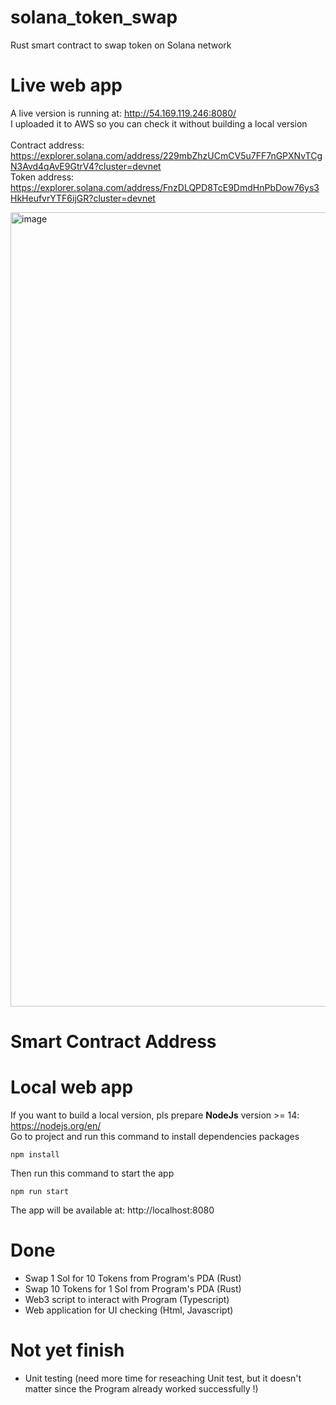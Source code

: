 # solana_token_swap
Rust smart contract to swap token on Solana network

# Live web app
A live version is running at: http://54.169.119.246:8080/ <br />
I uploaded it to AWS so you can check it without building a local version <br /> <br />
Contract address: https://explorer.solana.com/address/229mbZhzUCmCV5u7FF7nGPXNvTCgN3Avd4qAvE9GtrV4?cluster=devnet <br />
Token address: https://explorer.solana.com/address/FnzDLQPD8TcE9DmdHnPbDow76ys3HkHeufvrYTF6ijGR?cluster=devnet  <br />

<img width="1271" alt="image" src="https://user-images.githubusercontent.com/24490864/197517977-f754cb97-1acd-4262-a0d1-0e987f2e8846.png">

# Smart Contract Address

# Local web app
If you want to build a local version, pls prepare **NodeJs** version >= 14: https://nodejs.org/en/ <br />
Go to project and run this command to install dependencies packages
```
npm install
```
Then run this command to start the app
```
npm run start
```
The app will be available at: http://localhost:8080

# Done
- Swap 1 Sol for 10 Tokens from Program's PDA (Rust) <br />
- Swap 10 Tokens for 1 Sol from Program's PDA (Rust) <br />
- Web3 script to interact with Program (Typescript) <br />
- Web application for UI checking (Html, Javascript) <br />
# Not yet finish
- Unit testing (need more time for reseaching Unit test, but it doesn't matter since the Program already worked successfully !)
